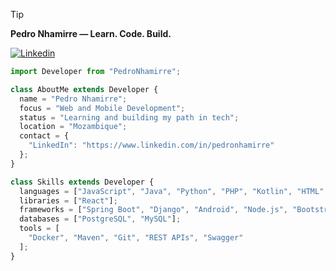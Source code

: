 >[!TIP]
> **Pedro Nhamirre — Learn. Code. Build.**

[![Linkedin](https://img.shields.io/badge/-PORTFOLIO-blue?style=flat-square&logo=Linkedin&logoColor=white&link=https://www.pedronhamirre.tech/)](https://www.pedronhamirre.tech/)

```js
import Developer from "PedroNhamirre";

class AboutMe extends Developer {
  name = "Pedro Nhamirre";
  focus = "Web and Mobile Development";
  status = "Learning and building my path in tech";
  location = "Mozambique";
  contact = {
    "LinkedIn": "https://www.linkedin.com/in/pedronhamirre"
  };
}

class Skills extends Developer {
  languages = ["JavaScript", "Java", "Python", "PHP", "Kotlin", "HTML", "CSS"];
  libraries = ["React"];
  frameworks = ["Spring Boot", "Django", "Android", "Node.js", "Bootstrap", "Tailwind CSS"];
  databases = ["PostgreSQL", "MySQL"];
  tools = [
    "Docker", "Maven", "Git", "REST APIs", "Swagger"
  ];
}
